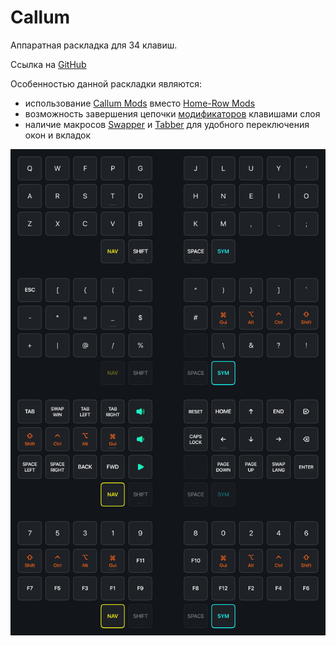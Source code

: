 # Callum

Аппаратная раскладка для 34 клавиш.

Ссылка на [GitHub](https://github.com/callum-oakley/qmk_firmware/blob/master/users/callum/readme.md)

Особенностью данной раскладки являются:
- использование [Callum Mods](/dictionary.md#callum-mods) вместо [Home-Row Mods](/dictionary.md#home-row-mods)
- возможность завершения цепочки [модификаторов](/dictionary.md#модификатор) клавишами слоя
- наличие макросов [Swapper](/articles/solutions/swapper-tabber.md) и [Tabber](/articles/solutions/swapper-tabber.md) для удобного переключения окон и вкладок


![](/assets/layouts/hardware/Callum/Callum.png)
